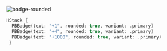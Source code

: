 ![badge-rounded](https://github.com/powerhome/playbook/assets/92755007/775a906f-0108-4ee1-a277-e7b9f2715a2b)

```swift
HStack {
  PBBadge(text: "+1", rounded: true, variant: .primary)
  PBBadge(text: "+4", rounded: true, variant: .primary)
  PBBadge(text: "+1000", rounded: true, variant: .primary)
 }
```
